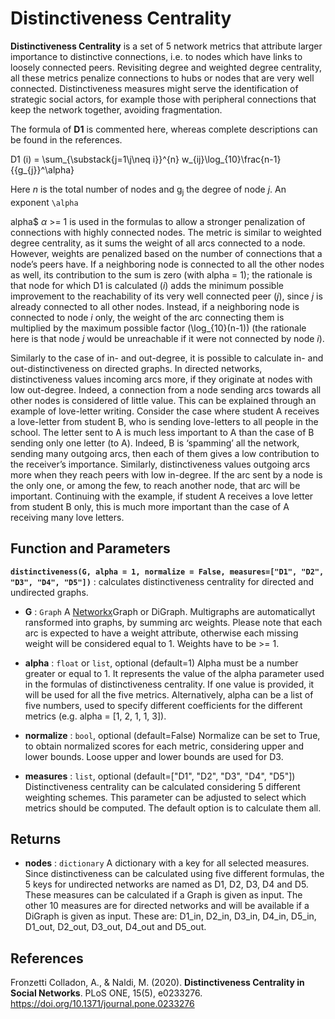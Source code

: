 # Distinctiveness Centrality

**Distinctiveness Centrality** is a set of 5 network metrics that attribute larger importance to distinctive connections, i.e. to nodes which have links to loosely connected peers. Revisiting degree and weighted degree centrality, all these metrics penalize connections to hubs or nodes that are very well connected. Distinctiveness measures might serve the identification of strategic social actors, for example those with peripheral connections that keep the network together, avoiding fragmentation.

The formula of **D1** is commented here, whereas complete descriptions can be found in the references.



D1 (i) = \sum_{\substack{j=1\\j\neq i}}^{n} w_{ij}\log_{10}\frac{n-1}{{g_{j}}^\alpha}



Here *n* is the total number of nodes and g<sub>j</sub> the degree of node *j*. An exponent `\alpha` 

alpha$ $\alpha$ >= 1 is used in the formulas to allow a stronger penalization of connections with highly connected nodes. The metric is similar to weighted degree centrality, as it sums the weight of all arcs connected to a node. However, weights are penalized based on the number of connections that a node’s peers have. If a neighboring node is connected to all the other nodes as well, its contribution to the sum is zero (with alpha = 1); the rationale is that node for which D1 is calculated (*i*) adds the minimum possible improvement to the reachability of its very well connected peer (*j*), since *j* is already connected to all other nodes. Instead, if a neighboring node is connected to node *i* only, the weight of the arc connecting them is multiplied by the maximum possible factor \(\log_{10}(n-1)\) (the rationale here is that node *j* would be unreachable if it were not connected by node *i*).

Similarly to the case of in- and out-degree, it is possible to calculate in- and out-distinctiveness on directed graphs. In directed networks, distinctiveness values incoming arcs more, if they originate at nodes with low out-degree. Indeed, a connection from a node sending arcs towards all other nodes is considered of little value. This can be explained through an example of love-letter writing. Consider the case where student A receives a love-letter from student B, who is sending love-letters to all people in the school. The letter sent to A is much less important to A than the case of B sending only one letter (to A). Indeed, B is ‘spamming’ all the network, sending many outgoing arcs, then each of them gives a low contribution to the receiver’s importance. Similarly, distinctiveness values outgoing arcs more when they reach peers with low in-degree. If the arc sent by a node is the only one, or among the few, to reach another node, that arc will be important. Continuing with the example, if student A receives a love letter from student B only, this is much more important than the case of A receiving many love letters.

## Function and Parameters

**`distinctiveness(G, alpha = 1, normalize = False, measures=["D1", "D2", "D3", "D4", "D5"])`**  : calculates distinctiveness centrality for directed and undirected graphs.

* **G** : `Graph`
  A [Networkx](https://networkx.github.io)Graph or DiGraph. Multigraphs are automaticallyt ransformed into graphs, by summing arc weights. Please note that each arc is expected to have a weight attribute, otherwise each missing weight will be considered equal to 1. Weights have to be >= 1.

* **alpha** : `float` or `list`, optional (default=1)
  Alpha must be a number greater or equal to 1. It represents the value of the alpha parameter used in the formulas of distinctiveness centrality. If one value is provided, it will be used for all the five metrics. Alternatively, alpha can be a list of five numbers, used to specify different coefficients for the different metrics (e.g. alpha = [1, 2, 1, 1, 3]).

* **normalize** : `bool`, optional (default=False)
  Normalize can be set to True, to obtain normalized scores for each metric, considering upper and lower bounds. Loose upper
  and lower bounds are used for D3.

* **measures** : `list`, optional (default=["D1", "D2", "D3", "D4", "D5"])
  Distinctiveness centrality can be calculated considering 5 different weighting schemes. This parameter can be adjusted to select which metrics should be computed. The default option is to calculate them all.

Returns
-------
* **nodes** : `dictionary`
  A dictionary with a key for all selected measures. Since distinctiveness can be calculated using five different formulas, the 5 keys for undirected networks are named as D1, D2, D3, D4 and D5. These measures can be calculated if a Graph is given as input. The other 10 measures are for directed networks and will be available if a DiGraph is given as input. These are: D1_in, D2_in, D3_in, D4_in, D5_in, D1_out, D2_out, D3_out, D4_out and D5_out.

References
----------
Fronzetti Colladon, A., & Naldi, M. (2020). **Distinctiveness Centrality in Social Networks**. PLoS ONE, 15(5), e0233276. <https://doi.org/10.1371/journal.pone.0233276>